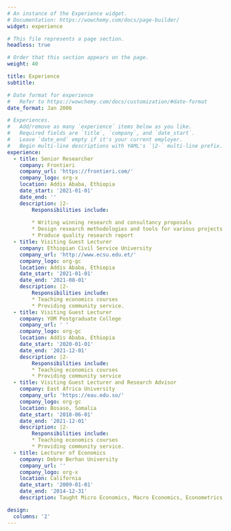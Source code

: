 ```yaml
---
# An instance of the Experience widget.
# Documentation: https://wowchemy.com/docs/page-builder/
widget: experience

# This file represents a page section.
headless: true

# Order that this section appears on the page.
weight: 40

title: Experience
subtitle:

# Date format for experience
#   Refer to https://wowchemy.com/docs/customization/#date-format
date_format: Jan 2006

# Experiences.
#   Add/remove as many `experience` items below as you like.
#   Required fields are `title`, `company`, and `date_start`.
#   Leave `date_end` empty if it's your current employer.
#   Begin multi-line descriptions with YAML's `|2-` multi-line prefix.
experience:
  - title: Senior Researcher
    company: Frontieri
    company_url: 'https://frontieri.com/'
    company_logo: org-x
    location: Addis Ababa, Ethiopia
    date_start: '2021-01-01'
    date_end: ''
    description: |2-
        Responsibilities include:
        
        * Writing winning research and consultancy proposals
        * Design research methodologies and tools for various projects.
        * Produce quality research report
  - title: Visiting Guest Lecturer
    company: Ethiopian Civil Service University
    company_url: 'http://www.ecsu.edu.et/'
    company_logo: org-gc
    location: Addis Ababa, Ethiopia
    date_start: '2021-01-01'
    date_end: '2021-08-01'
    description: |2-
        Responsibilities include:
        * Teaching economics courses
        * Providing community service.
  - title: Visiting Guest Lecturer
    company: YOM Postgraduate College
    company_url: ' '
    company_logo: org-gc
    location: Addis Ababa, Ethiopia
    date_start: '2020-01-01'
    date_end: '2021-12-01'
    description: |2-
        Responsibilities include:
        * Teaching economics courses
        * Providing community service
  - title: Visiting Guest Lecturer and Research Advisor
    company: East Africa University
    company_url: 'https://eau.edu.so/'
    company_logo: org-gc
    location: Bosaso, Somalia
    date_start: '2018-06-01'
    date_end: '2021-12-01'
    description: |2-
        Responsibilities include:
        * Teaching economics courses
        * Providing community service.
  - title: Lecturer of Economics
    company: Debre Berhan University
    company_url: ''
    company_logo: org-x
    location: California
    date_start: '2009-01-01'
    date_end: '2014-12-31'
    description: Taught Micro Economics, Macro Economics, Econometrics, Project Planning.

design:
  columns: '2'
---
```

